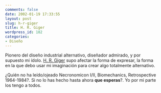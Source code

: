 ```yaml
---
comments: false
date: 2002-01-19 17:33:55
layout: post
slug: h-r-giger
title: H. R. Giger
wordpress_id: 182
categories:
- Diseño
---
```


Pionero del diseño industrial alternativo, diseñador admirado, y por supuesto mi ídolo. [H. R. Giger](http://www.hrgiger.com/) supo afectar la forma de expresar, la forma en la que debo usar mi imaginación para crear algo totalmente alternativo.





¿Quién no ha leído/ojeado Necronomicon I/II, Biomechanics, Retrospective 1964-1984?. Si no lo has hecho hasta ahora **que esperas**?. Yo por mi parte los tengo a todos.




 
